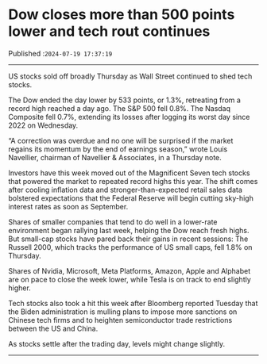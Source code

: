# Dow closes more than 500 points lower and tech rout continues

Published :`2024-07-19 17:37:19`

---

US stocks sold off broadly Thursday as Wall Street continued to shed tech stocks.

The Dow ended the day lower by 533 points, or 1.3%, retreating from a record high reached a day ago. The S&P 500 fell 0.8%. The Nasdaq Composite fell 0.7%, extending its losses after logging its worst day since 2022 on Wednesday.

“A correction was overdue and no one will be surprised if the market regains its momentum by the end of earnings season,” wrote Louis Navellier, chairman of Navellier & Associates, in a Thursday note.

Investors have this week moved out of the Magnificent Seven tech stocks that powered the market to repeated record highs this year. The shift comes after cooling inflation data and stronger-than-expected retail sales data bolstered expectations that the Federal Reserve will begin cutting sky-high interest rates as soon as September.

Shares of smaller companies that tend to do well in a lower-rate environment began rallying last week, helping the Dow reach fresh highs. But small-cap stocks have pared back their gains in recent sessions: The Russell 2000, which tracks the performance of US small caps, fell 1.8% on Thursday.

Shares of Nvidia, Microsoft, Meta Platforms, Amazon, Apple and Alphabet are on pace to close the week lower, while Tesla is on track to end slightly higher.

Tech stocks also took a hit this week after Bloomberg reported Tuesday that the Biden administration is mulling plans to impose more sanctions on Chinese tech firms and to heighten semiconductor trade restrictions between the US and China.

As stocks settle after the trading day, levels might change slightly.

---

